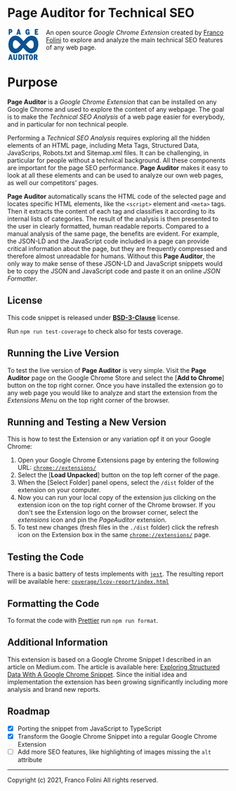 # Page Auditor for Technical SEO 
<img src='./web-store-images/Store-Icon_128x128.png' align='left' style='margin-right:16px;width:72px;'>An open source _Google Chrome Extension_ created by [Franco Folini](https://www.linkedin.com/in/francofolini/) to explore and analyze the main technical SEO features of any web page.<hr clear='both' style='background-color:transparent;margin:0;height:1px'>



# Purpose
**Page Auditor** is a _Google Chrome Extension_ that can be installed on any Google Chrome and used to explore the content of any webpage. The goal is to make the _Technical SEO Analysis_ of a web page easier for everybody, and in particular for non technical people.

Performing a  _Technical SEO Analysis_ requires exploring all the hidden elements of an HTML page, including Meta Tags, Structured Data, JavaScrips, Robots.txt and Sitemap.xml files. It can be challenging, in particular for people without a technical background. All these components are important for the page SEO performance. **Page Auditor** makes it easy to look at all these elements and can be used to analyze our own web pages, as well our competitors' pages.

**Page Auditor** automatically scans the HTML code of the selected page and locates specific HTML elements, like the `<script>` element and `<meta>` tags. Then it extracts the content of each tag and classifies it according to its internal lists of categories. The result of the analysis is then presented to the user in clearly formatted, human readable reports. Compared to a manual analysis of the same page, the benefits are evident. For example, the JSON-LD and the JavaScript code included in a page can provide critical information about the page, but they are frequently compressed and therefore almost unreadable for humans. Without this **Page Auditor**, the only way to make sense of these JSON-LD and JavaScript snippets would be to copy the JSON and JavaScript code and paste it on an online _JSON Formatter_.

## License
This code snippet is released under [__BSD-3-Clause__](./LICENSE.md) license.

Run `npm run test-coverage` to check also for tests coverage. 

## Running the Live Version
To test the live version of **Page Auditor** is very simple. Visit the **Page Auditor** page on the Google Chrome Store and select the [__Add to Chrome__] button on the top right corner.
Once you have installed the extension go to any web page you would like to analyze and start the extension from the *Extensions Menu* on the top right corner of the browser.

## Running and Testing a New Version
This is how to test the Extension or any variation opf it on your Google Chrome:
1. Open your Google Chrome Extensions page by entering the following URL: [`chrome://extensions/`](chrome://extensions/)
2. Select the [**Load Unpacked**] button on the top left corner of the page.
3. When the [Select Folder] panel opens, select the `/dist` folder of the extension on your computer.
4. Now you can run your local copy of the extension jus clicking on the extension icon on the top right corner of the Chrome browser. If you don't see the Extension logo on the browser corner, select the _extensions_ icon  and pin the _PageAuditor_ extension.
5. To test new changes (fresh files in the `./dist` folder) click the refresh icon on the Extension box in the same [`chrome://extensions/`](chrome://extensions/) page.

## Testing the Code
There is a basic battery of tests implements with [`jest`](https://jestjs.io/).
The resulting report will be available here: [`coverage/lcov-report/index.html`](coverage/lcov-report/index.html)

## Formatting the Code
To format the code with [Prettier](https://prettier.io/) run `npm run format`.

## Additional Information
This extension is based on a Google Chrome Snippet I described in an article on Medium.com.
The article is available here: [Exploring Structured Data With A Google Chrome Snippet](https://folini.medium.com/exploring-structured-data-with-a-google-chrome-snippet-944ad4ef831). Since the initial idea and implementation the extension has been growing significantly including more analysis and brand new reports.

## Roadmap
- [x] Porting the snippet from JavaScript to TypeScript
- [x] Transform the Google Chrome Snippet into a regular Google Chrome Extension
- [ ] Add more SEO features, like highlighting of images missing the `alt` attribute

---
Copyright (c) 2021, Franco Folini
All rights reserved.
